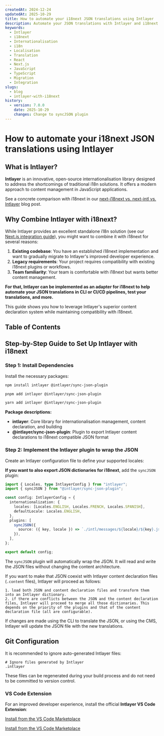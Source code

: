 ```yaml
---
createdAt: 2024-12-24
updatedAt: 2025-10-29
title: How to automate your i18next JSON translations using Intlayer
description: Automate your JSON translations with Intlayer and i18next for enhanced internationalisation in JavaScript applications.
keywords:
  - Intlayer
  - i18next
  - Internationalisation
  - i18n
  - Localisation
  - Translation
  - React
  - Next.js
  - JavaScript
  - TypeScript
  - Migration
  - Integration
slugs:
  - blog
  - intlayer-with-i18next
history:
  - version: 7.0.0
    date: 2025-10-29
    changes: Change to syncJSON plugin
---
```


# How to automate your i18next JSON translations using Intlayer

## What is Intlayer?

**Intlayer** is an innovative, open-source internationalisation library designed to address the shortcomings of traditional i18n solutions. It offers a modern approach to content management in JavaScript applications.

See a concrete comparison with i18next in our [next-i18next vs. next-intl vs. Intlayer](https://github.com/aymericzip/intlayer/blob/main/docs/blog/en/next-i18next_vs_next-intl_vs_intlayer.md) blog post.

## Why Combine Intlayer with i18next?

While Intlayer provides an excellent standalone i18n solution (see our [Next.js integration guide](https://github.com/aymericzip/intlayer/blob/main/docs/docs/en/intlayer_with_nextjs_16.md)), you might want to combine it with i18next for several reasons:

1. **Existing codebase**: You have an established i18next implementation and want to gradually migrate to Intlayer's improved developer experience.
2. **Legacy requirements**: Your project requires compatibility with existing i18next plugins or workflows.
3. **Team familiarity**: Your team is comfortable with i18next but wants better content management.

**For that, Intlayer can be implemented as an adapter for i18next to help automate your JSON translations in CLI or CI/CD pipelines, test your translations, and more.**

This guide shows you how to leverage Intlayer's superior content declaration system while maintaining compatibility with i18next.

## Table of Contents

<TOC/>

## Step-by-Step Guide to Set Up Intlayer with i18next

### Step 1: Install Dependencies

Install the necessary packages:

```bash packageManager="npm"
npm install intlayer @intlayer/sync-json-plugin
```

```bash packageManager="pnpm"
pnpm add intlayer @intlayer/sync-json-plugin
```

```bash packageManager="yarn"
yarn add intlayer @intlayer/sync-json-plugin
```

**Package descriptions:**

- **intlayer**: Core library for internationalisation management, content declaration, and building
- **@intlayer/sync-json-plugin**: Plugin to export Intlayer content declarations to i18next compatible JSON format

### Step 2: Implement the Intlayer plugin to wrap the JSON

Create an Intlayer configuration file to define your supported locales:

**If you want to also export JSON dictionaries for i18next**, add the `syncJSON` plugin:

```typescript fileName="intlayer.config.ts"
import { Locales, type IntlayerConfig } from "intlayer";
import { syncJSON } from "@intlayer/sync-json-plugin";

const config: IntlayerConfig = {
  internationalization: {
    locales: [Locales.ENGLISH, Locales.FRENCH, Locales.SPANISH],
    defaultLocale: Locales.ENGLISH,
  },
  plugins: [
    syncJSON({
      source: ({ key, locale }) => `./intl/messages/${locale}/${key}.json`,
    }),
  ],
};

export default config;
```

The `syncJSON` plugin will automatically wrap the JSON. It will read and write the JSON files without changing the content architecture.

If you want to make that JSON coexist with Intlayer content declaration files (`.content` files), Intlayer will proceed as follows:

    1. load both JSON and content declaration files and transform them into an Intlayer dictionary.
    2. if there are conflicts between the JSON and the content declaration files, Intlayer will proceed to merge all those dictionaries. This depends on the priority of the plugins and that of the content declaration file (all are configurable).

If changes are made using the CLI to translate the JSON, or using the CMS, Intlayer will update the JSON file with the new translations.

## Git Configuration

It is recommended to ignore auto-generated Intlayer files:

```plaintext fileName=".gitignore"
# Ignore files generated by Intlayer
.intlayer
```

These files can be regenerated during your build process and do not need to be committed to version control.

### VS Code Extension

For an improved developer experience, install the official **Intlayer VS Code Extension**:

[Install from the VS Code Marketplace](https://marketplace.visualstudio.com/items?itemName=intlayer.intlayer-vs-code-extension)

[Install from the VS Code Marketplace](https://marketplace.visualstudio.com/items?itemName=intlayer.intlayer-vs-code-extension)
